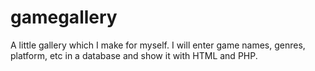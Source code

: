 # gamegallery
A little gallery which I make for myself. I will enter game names, genres, platform, etc in a database and show it with HTML and PHP.
